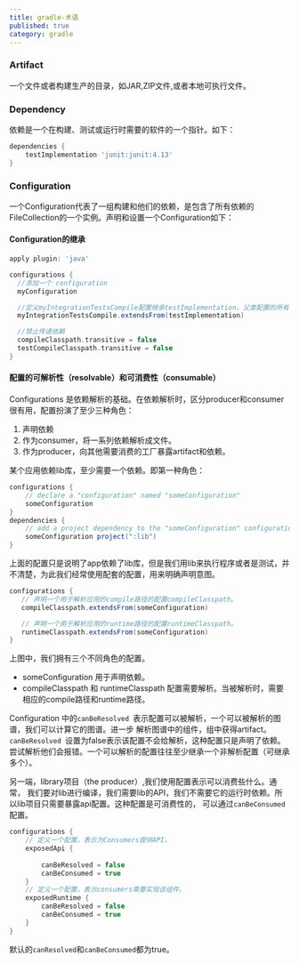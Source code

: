 ```yaml
---
title: gradle-术语
published: true
category: gradle
---
```


### Artifact
一个文件或者构建生产的目录，如JAR,ZIP文件,或者本地可执行文件。

### Dependency
依赖是一个在构建、测试或运行时需要的软件的一个指针。如下：
```groovy
dependencies {
    testImplementation 'junit:junit:4.13'
}
```

### Configuration
一个Configuration代表了一组构建和他们的依赖，是包含了所有依赖的FileCollection的一个实例。声明和设置一个Configuration如下：

#### Configuration的继承
```groovy
apply plugin: 'java' 

configurations {
  //添加一个 configuration
  myConfiguration

  //定义myIntegrationTestsCompile配置继承testImplementation，父类配置的所有构件在子类中都是可用的。
  myIntegrationTestsCompile.extendsFrom(testImplementation)

  //禁止传递依赖
  compileClasspath.transitive = false
  testCompileClasspath.transitive = false
}
```

#### 配置的可解析性（resolvable）和可消费性（consumable）
Configurations 是依赖解析的基础。在依赖解析时，区分producer和consumer很有用，配置扮演了至少三种角色：
1. 声明依赖
1. 作为consumer，将一系列依赖解析成文件。
1. 作为producer，向其他需要消费的工厂暴露artifact和依赖。

某个应用依赖lib库，至少需要一个依赖。即第一种角色：
```groovy
configurations {
    // declare a "configuration" named "someConfiguration"
    someConfiguration
}
dependencies {
    // add a project dependency to the "someConfiguration" configuration
    someConfiguration project(":lib")
}
```

上面的配置只是说明了app依赖了lib库，但是我们用lib来执行程序或者是测试，并不清楚，为此我们经常使用配套的配置，用来明确声明意图。
```groovy
configurations {
   // 声明一个用于解析应用的compile路径的配置compileClasspath。
   compileClasspath.extendsFrom(someConfiguration)

   // 声明一个用于解析应用的runtime路径的配置runtimeClasspath。
   runtimeClasspath.extendsFrom(someConfiguration)
}
```

上图中，我们拥有三个不同角色的配置。      

* someConfiguration 用于声明依赖。
* compileClasspath 和 runtimeClasspath 配置需要解析。当被解析时，需要相应的compile路径和runtime路径。

Configuration 中的`canBeResolved `表示配置可以被解析，一个可以被解析的图谱，我们可以计算它的图谱。进一步
解析图谱中的组件，组中获得artifact。`canBeResolved `设置为false表示该配置不会给解析，这种配置只是声明了依赖。
尝试解析他们会报错。一个可以解析的配置往往至少继承一个非解析配置（可继承多个）。

另一端，library项目（the producer）,我们使用配置表示可以消费些什么。通常，
我们要对lib进行编译，我们需要lib的API，我们不需要它的运行时依赖。所以lib项目只需要暴露api配置。这种配置是可消费性的，
可以通过`canBeConsumed`配置。

```groovy
configurations {
    // 定义一个配置，表示为Consumers提供API。
    exposedApi {
   
        canBeResolved = false
        canBeConsumed = true
    }
    // 定义一个配置，表示consumers需要实现该组件。
    exposedRuntime {
        canBeResolved = false
        canBeConsumed = true
    }
}
```
默认的`canResolved`和`canBeConsumed`都为true。